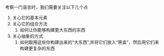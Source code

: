 考察一门语言时，我们需要关注以下几个点


1. 关心它的基本元素
2. 关心它的组合方法
	1. 如何让你能够构建更大东西的东西
3. 关心抽象的方式
	1. 如何取用这些你构建出来的“大东西”,并将它们放入“黑盒”，然后用它们来构建更复杂的东西
	